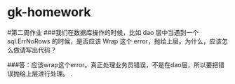# gk-homework


#第二周作业
###我们在数据库操作的时候，比如 dao 层中当遇到一个 sql.ErrNoRows 的时候，是否应该 Wrap 这个 error，抛给上层。为什么，应该怎么做请写出代码？

###答：应该wrap这个error。真正处理业务员错误，不是在dao层，所以要把错误抛给上层进行处理。
. 